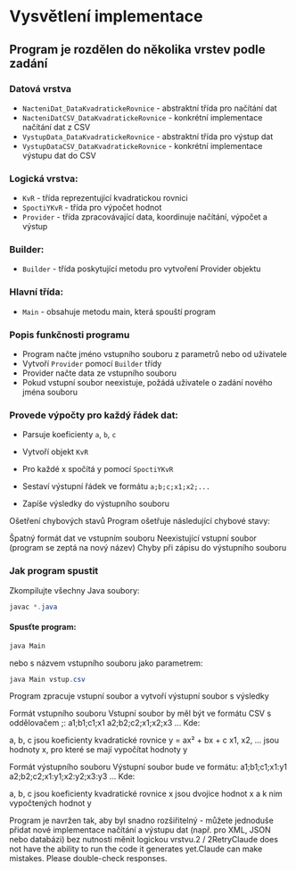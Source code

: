 # Vysvětlení implementace
## Program je rozdělen do několika vrstev podle zadání
### Datová vrstva

- `NacteniDat_DataKvadratickeRovnice` - abstraktní třída pro načítání dat
- `NacteniDatCSV_DataKvadratickeRovnice` - konkrétní implementace načítání dat z CSV
- `VystupData_DataKvadratickeRovnice` - abstraktní třída pro výstup dat
- `VystupDataCSV_DataKvadratickeRovnice` - konkrétní implementace výstupu dat do CSV

### Logická vrstva:
- `KvR` - třída reprezentující kvadratickou rovnici
- `SpoctiYKvR` - třída pro výpočet hodnot
- `Provider` - třída zpracovávající data, koordinuje načítání, výpočet a výstup

### Builder:

- `Builder` - třída poskytující metodu pro vytvoření Provider objektu

### Hlavní třída:

- `Main` - obsahuje metodu main, která spouští program

### Popis funkčnosti programu

- Program načte jméno vstupního souboru z parametrů nebo od uživatele
- Vytvoří `Provider` pomocí `Builder` třídy
- Provider načte data ze vstupního souboru
- Pokud vstupní soubor neexistuje, požádá uživatele o zadání nového jména souboru

### Provede výpočty pro každý řádek dat:

- Parsuje koeficienty `a`, `b`, `c`
- Vytvoří objekt `KvR`
- Pro každé x spočítá y pomocí `SpoctiYKvR`
- Sestaví výstupní řádek ve formátu `a;b;c;x1;x2;...`


- Zapíše výsledky do výstupního souboru

Ošetření chybových stavů
Program ošetřuje následující chybové stavy:

Špatný formát dat ve vstupním souboru
Neexistující vstupní soubor (program se zeptá na nový název)
Chyby při zápisu do výstupního souboru

### Jak program spustit

Zkompilujte všechny Java soubory:
```java
javac *.java
```
#### Spusťte program:
```java
java Main
```

nebo s názvem vstupního souboru jako parametrem:
```java
java Main vstup.csv
```

Program zpracuje vstupní soubor a vytvoří výstupní soubor s výsledky

Formát vstupního souboru
Vstupní soubor by měl být ve formátu CSV s oddělovačem ;:
a1;b1;c1;x1
a2;b2;c2;x1;x2;x3
...
Kde:

a, b, c jsou koeficienty kvadratické rovnice y = ax² + bx + c
x1, x2, ... jsou hodnoty x, pro které se mají vypočítat hodnoty y

Formát výstupního souboru
Výstupní soubor bude ve formátu:
a1;b1;c1;x1:y1
a2;b2;c2;x1:y1;x2:y2;x3:y3
...
Kde:

a, b, c jsou koeficienty kvadratické rovnice
x jsou dvojice hodnot x a k nim vypočtených hodnot y

Program je navržen tak, aby byl snadno rozšiřitelný - můžete jednoduše přidat nové implementace načítání a výstupu dat (např. pro XML, JSON nebo databázi) bez nutnosti měnit logickou vrstvu.2 / 2RetryClaude does not have the ability to run the code it generates yet.Claude can make mistakes. Please double-check responses.